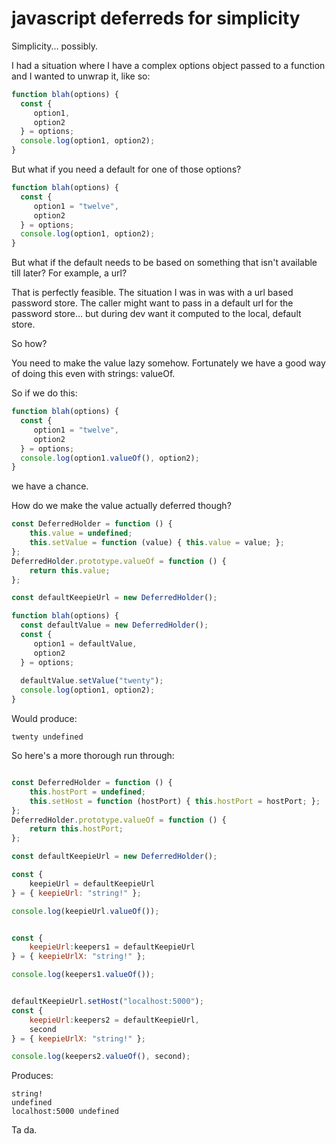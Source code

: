 # javascript deferreds for simplicity

Simplicity... possibly.

I had a situation where I have a complex options object passed to a function and I wanted to unwrap it, like so:

```javascript
function blah(options) {
  const {
     option1,
     option2
  } = options;
  console.log(option1, option2);
}
```
But what if you need a default for one of those options?

```javascript
function blah(options) {
  const {
     option1 = "twelve",
     option2
  } = options;
  console.log(option1, option2);
}
```

But what if the default needs to be based on something that isn't available till later? For example, a url? 

That is perfectly feasible. The situation I was in was with a url based password store. The caller might want to pass in a default url for the password store... but during dev want it computed to the local, default store.

So how?

You need to make the value lazy somehow. Fortunately we have a good way of doing this even with strings: valueOf.

So if we do this:

```javascript
function blah(options) {
  const {
     option1 = "twelve",
     option2
  } = options;
  console.log(option1.valueOf(), option2);
}
```

we have a chance.

How do we make the value actually deferred though?

```javascript
const DeferredHolder = function () {
    this.value = undefined;
    this.setValue = function (value) { this.value = value; };
};
DeferredHolder.prototype.valueOf = function () {
    return this.value;
};

const defaultKeepieUrl = new DeferredHolder();

function blah(options) {
  const defaultValue = new DeferredHolder();
  const {
     option1 = defaultValue,
     option2
  } = options;
  
  defaultValue.setValue("twenty");
  console.log(option1, option2);
}
```

Would produce:

```
twenty undefined
```

So here's a more thorough run through:

```javascript

const DeferredHolder = function () {
    this.hostPort = undefined;
    this.setHost = function (hostPort) { this.hostPort = hostPort; };
};
DeferredHolder.prototype.valueOf = function () {
    return this.hostPort;
};

const defaultKeepieUrl = new DeferredHolder();

const {
    keepieUrl = defaultKeepieUrl
} = { keepieUrl: "string!" };

console.log(keepieUrl.valueOf());


const {
    keepieUrl:keepers1 = defaultKeepieUrl
} = { keepieUrlX: "string!" };

console.log(keepers1.valueOf());


defaultKeepieUrl.setHost("localhost:5000");
const {
    keepieUrl:keepers2 = defaultKeepieUrl,
    second
} = { keepieUrlX: "string!" };

console.log(keepers2.valueOf(), second);
```

Produces:

```
string!
undefined
localhost:5000 undefined
```

Ta da.
